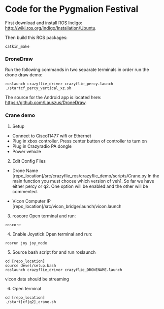 # Code for the Pygmalion Festival

First download and install ROS Indigo: <http://wiki.ros.org/indigo/Installation/Ubuntu>.

Then build this ROS packages:
```
catkin_make
```

### DroneDraw

Run the following commands in two separate terminals in order run the drone draw demo:
```
roslaunch crazyflie_driver crazyflie_percy.launch
./startcf_percy_vertical_xz.sh
```
The source for the Android app is located here: <https://github.com/Lauszus/DroneDraw>.

### Crane demo
1. Setup
  * Connect to Cisco11477 wifi or Ethernet
  * Plug in xbox controller. Press center button of controller to turn on
  * Plug in Crazyradio PA dongle
  * Power vehicle
  
2. Edit Config Files
  * Drone Name
  [repo_location]/src/crazyflie_ros/crazyflie_demo/scripts/Crane.py
  In the main function you must choose which version of veh1. So far we have either percy or q2. One option will be enabled and the other will be commented.

  * Vicon Computer IP
  [repo_location]/src/vicon_bridge/launch/vicon.launch

3. roscore
Open terminal and run:
  ```
  roscore
  ```

4. Enable Joystick
  Open terminal and run:
  ```
  rosrun joy joy_node
  ```

5. Source bash script for and run roslaunch
  ```
  cd [repo_location]
  source devel/setup.bash
  roslaunch crazyflie_driver crazyflie_DRONENAME.launch
  ```
  vicon data should be streaming

6. Open terminal
  ```
  cd [repo_location]
  ./start[cf|q2]_crane.sh
  ```

